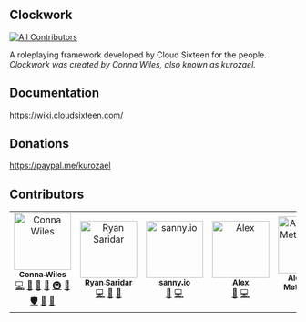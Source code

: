 ## Clockwork
[![All Contributors](https://img.shields.io/badge/all_contributors-5-orange.svg?style=flat-square)](#contributors)  
  
A roleplaying framework developed by Cloud Sixteen for the people.  
*Clockwork was created by Conna Wiles, also known as kurozael.*

## Documentation
https://wiki.cloudsixteen.com/

## Donations
https://paypal.me/kurozael

## Contributors

<!-- ALL-CONTRIBUTORS-LIST:START - Do not remove or modify this section -->
<!-- prettier-ignore -->
<table>
  <tr>
    <td align="center"><a href="http://kurozael.com"><img src="https://avatars1.githubusercontent.com/u/486972?v=4" width="100px;" alt="Conna Wiles"/><br /><sub><b>Conna Wiles</b></sub></a><br /><a href="https://github.com/CloudSixteen/Clockwork/commits?author=kurozael" title="Code">💻</a> <a href="#maintenance-kurozael" title="Maintenance">🚧</a> <a href="#design-kurozael" title="Design">🎨</a> <a href="https://github.com/CloudSixteen/Clockwork/commits?author=kurozael" title="Documentation">📖</a> <a href="#infra-kurozael" title="Infrastructure (Hosting, Build-Tools, etc)">🚇</a> <a href="#plugin-kurozael" title="Plugin/utility libraries">🔌</a> <a href="#security-kurozael" title="Security">🛡️</a> <a href="#projectManagement-kurozael" title="Project Management">📆</a> <a href="#ideas-kurozael" title="Ideas, Planning, & Feedback">🤔</a></td>
    <td align="center"><a href="https://github.com/VortixDev"><img src="https://avatars1.githubusercontent.com/u/8403417?v=4" width="100px;" alt="Ryan Saridar"/><br /><sub><b>Ryan Saridar</b></sub></a><br /><a href="https://github.com/CloudSixteen/Clockwork/commits?author=VortixDev" title="Code">💻</a> <a href="#maintenance-VortixDev" title="Maintenance">🚧</a> <a href="#design-VortixDev" title="Design">🎨</a></td>
    <td align="center"><a href="http://sanny.io"><img src="https://avatars2.githubusercontent.com/u/3054653?v=4" width="100px;" alt="sanny.io"/><br /><sub><b>sanny.io</b></sub></a><br /><a href="#maintenance-sanny-io" title="Maintenance">🚧</a> <a href="https://github.com/CloudSixteen/Clockwork/commits?author=sanny-io" title="Code">💻</a></td>
    <td align="center"><a href="http://alexsavory.me"><img src="https://avatars3.githubusercontent.com/u/838217?v=4" width="100px;" alt="Alex"/><br /><sub><b>Alex</b></sub></a><br /><a href="#maintenance-trurascalz" title="Maintenance">🚧</a> <a href="https://github.com/CloudSixteen/Clockwork/commits?author=trurascalz" title="Code">💻</a></td>
    <td align="center"><a href="https://github.com/ametrocavich"><img src="https://avatars0.githubusercontent.com/u/2490800?v=4" width="100px;" alt="Alexander Metrocavich"/><br /><sub><b>Alexander Metrocavich</b></sub></a><br /><a href="https://github.com/CloudSixteen/Clockwork/commits?author=ametrocavich" title="Code">💻</a></td>
  </tr>
</table>

<!-- ALL-CONTRIBUTORS-LIST:END -->
